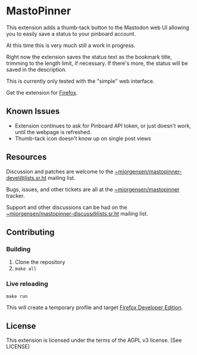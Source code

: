 # MastoPinner

This extension adds a thumb-tack button to the Mastodon web UI
allowing you to easily save a status to your pinboard account.

At this time this is very much still a work in progress.

Right now the extension saves the status text as the bookmark title,
trimming to the length limit, if necessary. If there's more, the status
will be saved in the description.

This is currently only tested with the "simple" web interface.

Get the extension for [Firefox][amo].

[amo]:https://addons.mozilla.org/en-US/firefox/addon/mastopinner/

## Known Issues

* Extension continues to ask for Pinboard API token, or just doesn't
work, until the webpage is refreshed.
* Thumb-tack icon doesn't know up on single post views

## Resources

Discussion and patches are welcome to the
[~mjorgensen/mastopinner-devel@lists.sr.ht][1] mailing list.

Bugs, issues, and other tickets are all at the [~mjorgensen/mastopinner][2]
tracker.

Support and other discussions can be had on the
[~mjorgensen/mastopinner-discuss@lists.sr.ht][3] mailing list.

[1]:https://lists.sr.ht/~mjorgensen/mastopinner-devel
[2]:https://todo.sr.ht/~mjorgensen/mastopinner
[3]:https://lists.sr.ht/~mjorgensen/mastopinner-discuss

## Contributing

### Building

1. Clone the repository
2. `make all`

### Live reloading

	make run

This will create a temporary profile and target [Firefox Developer Edition][0].

[0]: https://www.mozilla.org/en-US/firefox/developer/

## License

This extension is licensed under the terms of the AGPL v3 license.
(See LICENSE)
